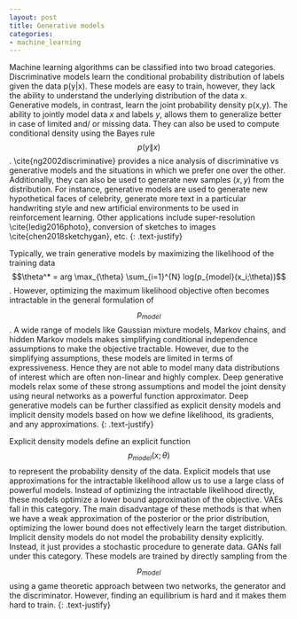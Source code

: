 ```yaml
---
layout: post
title: Generative models
categories:
- machine_learning
---
```


Machine learning algorithms can be classified into two broad categories. Discriminative models learn the conditional probability distribution of labels given the data p(y\|x). These models are easy to train, however, they lack the ability to understand the underlying distribution of the data x. Generative models, in contrast, learn the joint probability density p(x,y). The ability to jointly model data $x$ and labels $y$, allows them to generalize better in case of limited and/ or missing data. They can also be used to compute conditional density using the Bayes rule $$p(y\|x)$$.  \cite{ng2002discriminative} provides a nice analysis of discriminative vs generative models and the situations in which we prefer one over the other. Additionally, they can also be used to generate new samples $(x,y)$ from the distribution. For instance, generative models are used to generate new hypothetical faces of celebrity, generate more text in a particular handwriting style and new artificial environments to be used in reinforcement learning. Other applications include super-resolution \cite{ledig2016photo}, conversion of sketches to images \cite{chen2018sketchygan}, etc.
{: .text-justify} 

Typically, we train generative models by maximizing the likelihood of the training data $$\theta^* = arg \max_{\theta} \sum_{i=1}^{N} log(p_{model}(x_i;\theta))$$. However, optimizing the maximum likelihood objective often becomes intractable in the general formulation of $$p_{model}$$. A wide range of models like Gaussian mixture models, Markov chains, and hidden Markov models makes simplifying conditional independence assumptions to make the objective tractable. However, due to the simplifying assumptions, these models are limited in terms of expressiveness. Hence they are not able to model many data distributions of interest which are often non-linear and highly complex. Deep generative models relax some of these strong assumptions and model the joint density using neural networks as a powerful function approximator. Deep generative models can be further classified as explicit density models and implicit density models based on how we define likelihood, its gradients, and any approximations.
{: .text-justify} 

Explicit density models define an explicit function $$p_{model}(x;\theta)$$ to represent the probability density of the data. Explicit models that use approximations for the intractable likelihood allow us to use a large class of powerful models. Instead of optimizing the intractable likelihood directly, these models optimize a lower bound approximation of the objective. VAEs fall in this category. The main disadvantage of these methods is that when we have a weak approximation of the posterior or the prior distribution, optimizing the lower bound does not effectively learn the target distribution. Implicit density models do not model the probability density explicitly. Instead, it just provides a stochastic procedure to generate data. GANs fall under this category. These models are trained by directly sampling from the $$p_{model}$$ using a game theoretic approach between two networks, the generator and the discriminator. However, finding an equilibrium is hard and it makes them hard to train.
{: .text-justify} 
